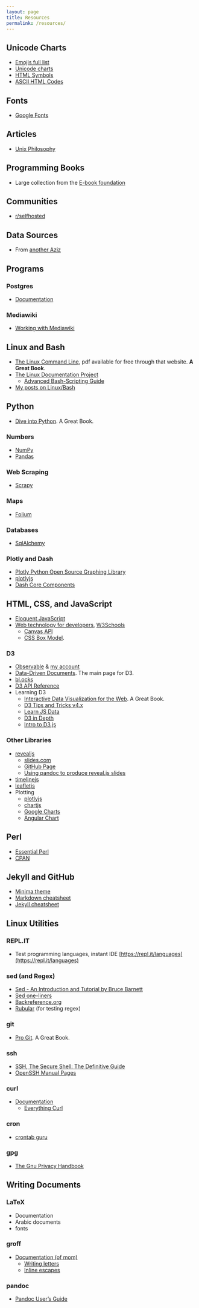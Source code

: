 ```yaml
---
layout: page
title: Resources
permalink: /resources/
---
```


## Unicode Charts
* [Emojis full list](https://unicode.org/emoji/charts/emoji-released.html)
* [Unicode charts](http://www.unicode.org/charts/#symbols)
* [HTML Symbols](https://www.w3schools.com/html/html_symbols.asp)
* [ASCII HTML Codes](https://ascii.cl/htmlcodes.htm)

## Fonts
* [Google Fonts](https://fonts.google.com/)

## Articles
* [Unix Philosophy](https://en.wikipedia.org/wiki/Unix_philosophy#Do_One_Thing_and_Do_It_Well)

## Programming Books
* Large collection from the [E-book foundation](https://github.com/EbookFoundation)

## Communities
* [r/selfhosted](https://www.reddit.com/r/selfhosted/)

## Data Sources
* From [another Aziz](https://www.aziz-blog.com/?page_id=11103)

## Programs

### Postgres
* [Documentation](http://www.faqs.org/docs/ppbook/book1.htm)

### Mediawiki
* [Working with Mediawiki](http://workingwithmediawiki.com/book/foreword.html)

## Linux and Bash

* [The Linux Command Line](http://www.linuxcommand.org/tlcl.php), pdf available for free through that website. **A Great Book**.
* [The Linux Documentation Project](https://www.tldp.org/)
  * [Advanced Bash-Scripting Guide](https://www.tldp.org/LDP/abs/html/index.html)
* [My posts on Linux/Bash](https://azizcodes.github.io/category/linux.html)

## Python

* [Dive into Python](https://www.diveinto.org/python3/). A Great Book.

### Numbers
* [NumPy](https://docs.scipy.org/doc/)
* [Pandas](https://pandas.pydata.org/pandas-docs/stable/)

### Web Scraping
* [Scrapy](https://docs.scrapy.org/en/latest/)

### Maps
* [Folium](https://python-visualization.github.io/folium/)

### Databases
* [SqlAlchemy](https://www.sqlalchemy.org/)

### Plotly and Dash

* [Plotly Python Open Source Graphing Library](https://plot.ly/python/)
* [plotlyjs](https://plot.ly/javascript/)
* [Dash Core Components](https://dash.plot.ly/dash-core-components/)

## HTML, CSS, and JavaScript
* [Eloquent JavaScript](https://eloquentjavascript.net/index.html)
* [Web technology for developers](https://developer.mozilla.org/en-US/docs/Web), [W3Schools](https://www.w3schools.com/)
  * [Canvas API](https://developer.mozilla.org/en-US/docs/Web/API/Canvas_API)
  * [CSS Box Model](https://www.w3schools.com/Css/css_boxmodel.asp).

### D3
* [Observable](https://observablehq.com) & [my account](https://observablehq.com/@azizcodes)
* [Data-Driven Documents](https://d3js.org/). The main page for D3.
* [bl.ocks](https://bl.ocks.org/)
* [D3 API Reference](https://github.com/d3/d3/blob/master/API.md)
* Learning D3
  * [Interactive Data Visualization for the Web](https://alignedleft.com/work/d3-book/). A Great Book.
  * [D3 Tips and Tricks v4.x](https://leanpub.com/d3-t-and-t-v4)
  * [Learn JS Data](http://learnjsdata.com/index.html)
  * [D3 in Depth](https://www.d3indepth.com/)
  * [Intro to D3.js](http://square.github.io/intro-to-d3/)

### Other Libraries
* [revealjs](https://revealjs.com/#/)
  * [slides.com](https://slides.com/)
  * [GitHub Page](https://github.com/hakimel/reveal.js) 
  * [Using pandoc to produce reveal.js slides](https://github.com/jgm/pandoc/wiki/Using-pandoc-to-produce-reveal.js-slides)
* [timelinejs](https://timeline.knightlab.com/)
* [leafletjs](https://leafletjs.com/)
* Plotting  
  * [plotlyjs](https://plot.ly/javascript/getting-started/)
  * [chartjs](https://www.chartjs.org/docs/latest/)
  * [Google Charts](https://developers.google.com/chart/interactive/docs/)
  * [Angular Chart](https://jtblin.github.io/angular-chart.js/)

## Perl
* [Essential Perl](http://cslibrary.stanford.edu/108/EssentialPerl.html)
* [CPAN](https://www.cpan.org)

## Jekyll and GitHub
* [Minima theme](https://github.com/jekyll/minima)
* [Markdown cheatsheet](https://github.com/adam-p/markdown-here/wiki/Markdown-Cheatsheet)
* [Jekyll cheatsheet](https://devhints.io/jekyll)

## Linux Utilities

### REPL.IT 
* Test programming languages, instant IDE [https://repl.it/languages](https://repl.it/languages)

### sed (and Regex)
* [Sed - An Introduction and Tutorial by Bruce Barnett](http://www.grymoire.com/Unix/Sed.html)
* [Sed one-liners](http://sed.sourceforge.net/sed1line.txt)
* [Backreference.org](https://backreference.org/category/sed/)
* [Rubular](https://rubular.com) (for testing regex)

### git
* [Pro Git](https://git-scm.com/book/en/v2). A Great Book.

### ssh
* [SSH, The Secure Shell: The Definitive Guide](http://shop.oreilly.com/product/9780596000110.do)
* [OpenSSH Manual Pages](https://www.openssh.com/manual.html)

### curl
* [Documentation](https://curl.haxx.se/docs/)
  * [Everything Curl](https://ec.haxx.se/)

### cron
* [crontab guru](https://crontab.guru/)

### gpg
* [The Gnu Privacy Handbook](https://www.gnupg.org/gph/en/manual/book1.html)

## Writing Documents

### LaTeX
* Documentation
* Arabic documents
* fonts

### groff
* [Documentation (of mom)](http://www.schaffter.ca/mom/momdoc/toc.html)
  * [Writing letters](http://www.schaffter.ca/mom/momdoc/letters.html#top)
  * [Inline escapes](http://www.schaffter.ca/mom/momdoc/inlines.html#top)

### pandoc
* [Pandoc User’s Guide](https://pandoc.org/MANUAL.html)
